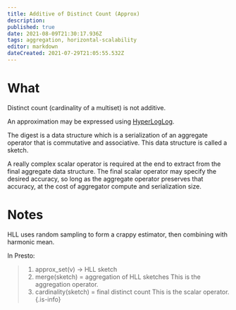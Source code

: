 ```yaml
---
title: Additive of Distinct Count (Approx)
description: 
published: true
date: 2021-08-09T21:30:17.936Z
tags: aggregation, horizontal-scalability
editor: markdown
dateCreated: 2021-07-29T21:05:55.532Z
---
```


# What

Distinct count (cardinality of a multiset) is not additive.

An approximation may be expressed using [HyperLogLog](https://en.wikipedia.org/wiki/HyperLogLog).

The digest is a data structure which is a serialization of an aggregate operator that is commutative and associative.  This data structure is called a sketch.

A really complex scalar operator is required at the end to extract from the final aggregate data structure. The final scalar operator may specify the desired accuracy, so long as the aggregate operator preserves that accuracy, at the cost of aggregator compute and serialization size.

# Notes

HLL uses random sampling to form a crappy estimator, then combining with harmonic mean.

In Presto:
> 1. approx_set(v) -> HLL sketch
> 2. merge(sketch) = aggregation of HLL sketches
>    This is the aggregation operator.
> 3. cardinality(sketch) = final distinct count
>    This is the scalar operator.
{.is-info}
